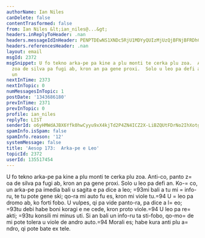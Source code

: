 ```yaml
---
authorName: Ian Niles
canDelete: false
contentTrasformed: false
from: Ian Niles &lt;ian_niles@...&gt;
headers.inReplyToHeader: .nan
headers.messageIdInHeader: PENPTDEwNS1XNDc5RjU1MDYyQUIzMjUzQjBFNjBFRDhCQzYwQHBoeC5nYmw+
headers.referencesHeader: .nan
layout: email
msgId: 2372
msgSnippet: U fo tekno arka-pe pa kine a plu monti te cerka plu zoa.  Anti-co, panto
  zoa de silva pa fugi ab, kron an pa gene proxi.  Solo u leo pa defi an.  Ko-co,
  un
nextInTime: 2373
nextInTopic: 0
numMessagesInTopic: 1
postDate: '1343686180'
prevInTime: 2371
prevInTopic: 0
profile: ian_niles
replyTo: LIST
senderId: o6yHMWdAJBX6Yfk0hwCyyu9xX4kjTd2P4ZN4ICZ2X-LiBZQUtFDrNo2IhXotg-90RINX4rW_U3fao4Yuh1mZxBQWgeGyznyw
spamInfo.isSpam: false
spamInfo.reason: '12'
systemMessage: false
title: 'Aesop 173:  Arka-pe e Leo'
topicId: 2372
userId: 135517454
---
```



U fo tekno arka-pe pa kine a plu monti te cerka plu zoa.  Anti-co, panto z=
oa de silva pa fugi ab, kron an pa gene proxi.  Solo u leo pa defi an.  Ko-=
co, un arka-pe pa imedia bali u sagita e pa dice a leo; =93mi bali a tu mi =
info-ru, te tu pote gene ski; qo-ra mi auto fu es, kron mi viole tu.=94  U =
leo pa dromo ab, ko forti fobo.  U vulpes, qi pa vide panto-ra, pa dice a l=
eo; =93tu debi habe boni koragi e ne cede, kron proto viole.=94 U leo pa re=
akti; =93tu konsili mi minus uti.  Si an bali un info-ru ta sti-fobo, qo-mo=
de mi pote tolera u viole de andro auto.=94
Morali es; habe kura anti plu a=
ndro, qi pote bate ex tele. 		 	   		  
